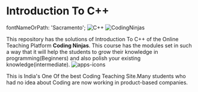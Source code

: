 # Introduction To C++
fontNameOrPath: 'Sacramento';
![C++](https://user-images.githubusercontent.com/59994163/99360607-e1b85b00-28d6-11eb-90d5-38efcab6477f.png)
![CodingNinjas](https://user-images.githubusercontent.com/59994163/99361396-03fea880-28d8-11eb-9918-00edfa0e107d.png)

This repository has the solutions of Introduction To C++ of the Online Teaching Platform <strong> Coding Ninjas</strong>.
This course has the modules set in such a way that it will help the students to grow their knowledge in programming(Beginners)
and also polish your existing knowledge(intermediate).
![apps-icons](https://user-images.githubusercontent.com/59994163/99361273-dc0f4500-28d7-11eb-83dd-6f81fc5ff299.png)

This is India's One Of the best Coding Teaching Site.Many students who had no idea about Coding are now working in product-based companies.
